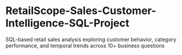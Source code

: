 # RetailScope-Sales-Customer-Intelligence-SQL-Project
SQL-based retail sales analysis exploring customer behavior, category performance, and temporal trends across 10+ business questions
